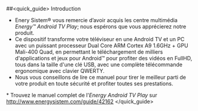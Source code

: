 ##<quick_guide> Introduction 

* Enery Sistem® vous remercie d’avoir  acquis les centre multimédia *Energy™ Android TV Play*; nous espérons que vous apprécierez notre produit.
* Ce dispositif transforme votre téléviseur en une Android TV et un PC avec un puissant processeur Dual Core ARM Cortex A9 1.6GHz + GPU Mali-400 Quad, en permettant le téléchargement de milliers d'applications et jeux pour Android™ pour profiter des vidéos en FullHD, tous dans la taille d'une clé USB, avec une complète télécommande ergonomique avec clavier QWERTY.
* Nous vous conseillons de lire ce manuel pour tirer le meilleur parti de votre produit en toute sécurité et profiter toutes ses prestations. 

<unique>* Trouvez le manuel complet de l'*Energy Android TV Play* sur http://www.energysistem.com/guide/42162
</unique> </quick_guide>
